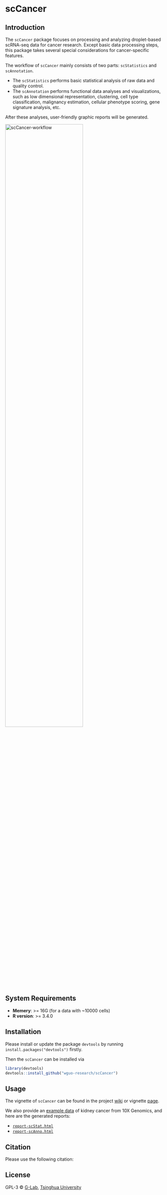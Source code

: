 # scCancer

## Introduction

The `scCancer` package focuses on processing and analyzing droplet-based scRNA-seq data for cancer research. Except basic data processing steps, this package takes several special considerations for cancer-specific features.

The workflow of  `scCancer` mainly consists of two parts: `scStatistics` and `scAnnotation`.
* The `scStatistics` performs basic statistical analysis of raw data and quality control.
* The `scAnnotation` performs functional data analyses and visualizations, such as low dimensional representation, clustering, cell type classification, malignancy estimation, cellular phenotype scoring, gene signature analysis, etc.

After these analyses, user-friendly graphic reports will be generated.

<img src="http://lifeome.net/software/sccancer/scCancer-workflow.png" width="70%" alt="scCancer-workflow" align=center>

## System Requirements

* **Memery**:  >= 16G  (for a data with ~10000 cells)
* **R version**: >= 3.4.0 

## Installation

Please install or update the package `devtools` by running `install.packages("devtools")` firstly. 

Then the `scCancer` can be installed via

```R
library(devtools)
devtools::install_github("wguo-research/scCancer")
```

## Usage

The vignette of `scCancer` can be found in the project [wiki](https://github.com/wguo-research/scCancer/wiki/scCancer-vignettes) or vignette [page](http://lifeome.net/software/sccancer/scCancer-vignette.html).

We also provide an [example data](http://lifeome.net/software/sccancer/KC-example.tar.gz) of kidney cancer from 10X Genomics, and here are the generated reports: 

* [`report-scStat.html`](http://lifeome.net/software/sccancer/KC-example-results/report-scStat.html)
* [`report-scAnno.html`](http://lifeome.net/software/sccancer/KC-example-results/report-scAnno.html)


## Citation
Please use the following citation:

## License

GPL-3   &copy; [G-Lab](http://lifeome.net/glab/jgu/), [Tsinghua University](http://www.tsinghua.edu.cn)